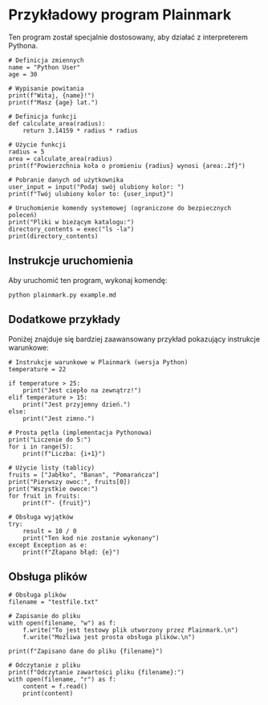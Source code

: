 # Przykładowy program Plainmark

Ten program został specjalnie dostosowany, aby działać z interpreterem Pythona.

```plainmark
# Definicja zmiennych
name = "Python User"
age = 30

# Wypisanie powitania
print(f"Witaj, {name}!")
print(f"Masz {age} lat.")

# Definicja funkcji
def calculate_area(radius):
    return 3.14159 * radius * radius

# Użycie funkcji
radius = 5
area = calculate_area(radius)
print(f"Powierzchnia koła o promieniu {radius} wynosi {area:.2f}")

# Pobranie danych od użytkownika
user_input = input("Podaj swój ulubiony kolor: ")
print(f"Twój ulubiony kolor to: {user_input}")

# Uruchomienie komendy systemowej (ograniczone do bezpiecznych poleceń)
print("Pliki w bieżącym katalogu:")
directory_contents = exec("ls -la")
print(directory_contents)
```

## Instrukcje uruchomienia

Aby uruchomić ten program, wykonaj komendę:

```
python plainmark.py example.md
```

## Dodatkowe przykłady

Poniżej znajduje się bardziej zaawansowany przykład pokazujący instrukcje warunkowe:

```plainmar
# Instrukcje warunkowe w Plainmark (wersja Python)
temperature = 22

if temperature > 25:
    print("Jest ciepło na zewnątrz!")
elif temperature > 15:
    print("Jest przyjemny dzień.")
else:
    print("Jest zimno.")

# Prosta pętla (implementacja Pythonowa)
print("Liczenie do 5:")
for i in range(5):
    print(f"Liczba: {i+1}")

# Użycie listy (tablicy)
fruits = ["Jabłko", "Banan", "Pomarańcza"]
print("Pierwszy owoc:", fruits[0])
print("Wszystkie owoce:")
for fruit in fruits:
    print(f"- {fruit}")

# Obsługa wyjątków
try:
    result = 10 / 0
    print("Ten kod nie zostanie wykonany")
except Exception as e:
    print(f"Złapano błąd: {e}")
```

## Obsługa plików

```plainmar
# Obsługa plików
filename = "testfile.txt"

# Zapisanie do pliku
with open(filename, "w") as f:
    f.write("To jest testowy plik utworzony przez Plainmark.\n")
    f.write("Możliwa jest prosta obsługa plików.\n")

print(f"Zapisano dane do pliku {filename}")

# Odczytanie z pliku
print(f"Odczytanie zawartości pliku {filename}:")
with open(filename, "r") as f:
    content = f.read()
    print(content)
```